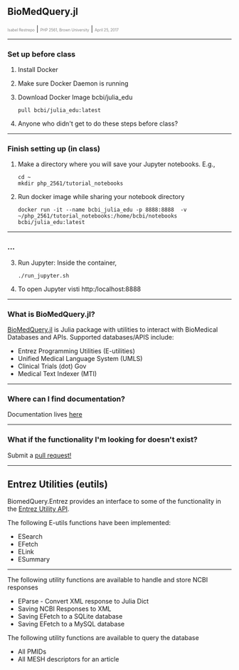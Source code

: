 ## BioMedQuery.jl

<span style="font-size:0.6em; color:gray">Isabel Restrepo</span> |
<span style="font-size:0.6em; color:gray">PHP 2561, Brown University</span> |
<span style="font-size:0.6em; color:gray">April 25, 2017</span>

---

### Set up before class

1. Install Docker

2. Make sure Docker Daemon is running

3. Download Docker Image bcbi/julia_edu

    ```
    pull bcbi/julia_edu:latest
    ```

4. Anyone who didn't get to do these steps before class?

---
### Finish setting up (in class)

1. Make a directory where you will save your Jupyter notebooks. E.g.,

    ```
    cd ~
    mkdir php_2561/tutorial_notebooks
    ```

2. Run docker image while sharing your notebook directory

    ```
    docker run -it --name bcbi_julia_edu -p 8888:8888  -v ~/php_2561/tutorial_notebooks:/home/bcbi/notebooks bcbi/julia_edu:latest
    ```

---
### ...

3. Run Jupyter: Inside the container,

    ```
    ./run_jupyter.sh
    ```

4. To open Jupyter visti http:/localhost:8888


---
### What is BioMedQuery.jl?

[BioMedQuery.jl](https://github.com/bcbi/BioMedQuery.jl) is Julia package with utilities to interact
with BioMedical Databases and APIs. Supported databases/APIS include:

* Entrez Programming Utilities (E-utilities)
* Unified Medical Language System (UMLS)
* Clinical Trials (dot) Gov
* Medical Text Indexer (MTI)

---
### Where can I find documentation?

Documentation lives [here](http://bcbi.github.io/BioMedQuery.jl/stable/)

---
### What if the functionality I'm looking for doesn't exist?

Submit a [pull request!](https://github.com/bcbi/BioMedQuery.jl/pulls)

---
## Entrez Utilities (eutils)

BiomedQuery.Entrez provides an interface to some of the functionality in the [Entrez Utility API](https://www.ncbi.nlm.nih.gov/books/NBK25501/).

The following E-utils functions have been implemented:

- ESearch
- EFetch
- ELink
- ESummary

---
The following utility functions are available to handle and store NCBI responses

- EParse - Convert XML response to Julia Dict
- Saving NCBI Responses to XML
- Saving EFetch to a SQLite database
- Saving EFetch to a MySQL database

The following utility functions are available to query the database

- All PMIDs
- All MESH descriptors for an article
